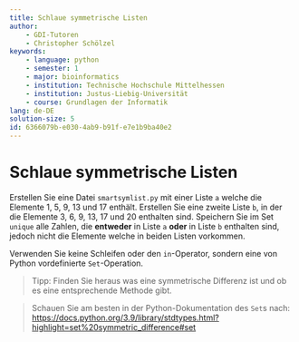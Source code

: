 ```yaml
---
title: Schlaue symmetrische Listen
author:
    - GDI-Tutoren
    - Christopher Schölzel
keywords:
    - language: python
    - semester: 1
    - major: bioinformatics
    - institution: Technische Hochschule Mittelhessen
    - institution: Justus-Liebig-Universität
    - course: Grundlagen der Informatik
lang: de-DE
solution-size: 5
id: 6366079b-e030-4ab9-b91f-e7e1b9ba40e2
---
```


# Schlaue symmetrische Listen

Erstellen Sie eine Datei `smartsymlist.py` mit einer Liste `a` welche die Elemente 1, 5, 9, 13 und 17 enthält. Erstellen Sie eine zweite Liste `b`, in der die Elemente 3, 6, 9, 13, 17 und 20 enthalten sind. 
Speichern Sie im Set `unique` alle Zahlen, die **entweder** in Liste `a` **oder** in Liste `b` enthalten sind, jedoch nicht die Elemente welche in beiden Listen vorkommen. 

Verwenden Sie keine Schleifen oder den `in`-Operator, sondern eine von Python vordefinierte `Set`-Operation.

> Tipp: Finden Sie heraus was eine symmetrische Differenz ist und ob es eine entsprechende Methode gibt.

> Schauen Sie am besten in der Python-Dokumentation des `Set`s nach: https://docs.python.org/3.9/library/stdtypes.html?highlight=set%20symmetric_difference#set

